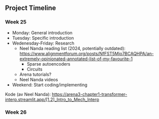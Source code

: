 ## Project Timeline

### Week 25
- Monday: General introduction 
- Tuesday: Specific introduction
- Wedenesday-Friday: Research
  - Neel Nanda reading list (2024, potentially outdated): https://www.alignmentforum.org/posts/NfFST5Mio7BCAQHPA/an-extremely-opinionated-annotated-list-of-my-favourite-1
    - Sparse autoencoders
    - Circuits
  - Arena tutorials?
  - Neel Nanda videos
- Weekend: Start coding/implementing

Kode (av Neel Nanda): https://arena3-chapter1-transformer-interp.streamlit.app/[1.2]_Intro_to_Mech_Interp



### Week 26
  


